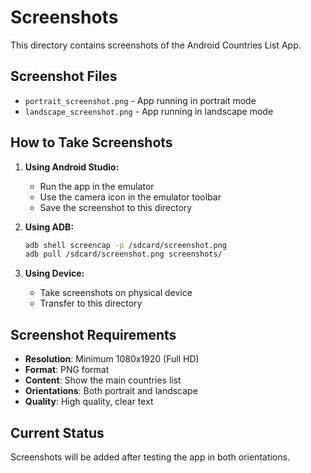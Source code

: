 # Screenshots

This directory contains screenshots of the Android Countries List App.

## Screenshot Files

- `portrait_screenshot.png` - App running in portrait mode
- `landscape_screenshot.png` - App running in landscape mode

## How to Take Screenshots

1. **Using Android Studio:**
   - Run the app in the emulator
   - Use the camera icon in the emulator toolbar
   - Save the screenshot to this directory

2. **Using ADB:**
   ```bash
   adb shell screencap -p /sdcard/screenshot.png
   adb pull /sdcard/screenshot.png screenshots/
   ```

3. **Using Device:**
   - Take screenshots on physical device
   - Transfer to this directory

## Screenshot Requirements

- **Resolution**: Minimum 1080x1920 (Full HD)
- **Format**: PNG format
- **Content**: Show the main countries list
- **Orientations**: Both portrait and landscape
- **Quality**: High quality, clear text

## Current Status

Screenshots will be added after testing the app in both orientations.
